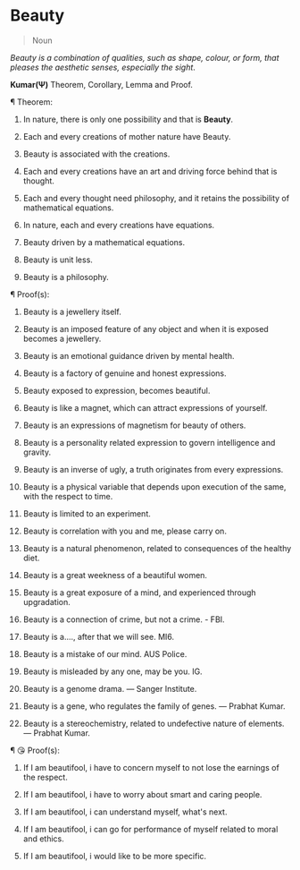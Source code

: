 # Beauty
> Noun

<i>Beauty is a combination of qualities, such as shape, colour, or form, that pleases the aesthetic senses, especially the sight</i>.

<b>Kumar(Ψ)</b> Theorem, Corollary, Lemma and Proof.

¶ Theorem:

1. In nature, there is only one possibility and that is <b>Beauty</b>.

2. Each and every creations of mother nature have Beauty.

3. Beauty is associated with the creations.

4. Each and every creations have an art and driving force behind that is thought.

5. Each and every thought need philosophy, and it retains the possibility of mathematical equations.

6. In nature, each and every creations have equations.

7. Beauty driven by a mathematical equations.

8. Beauty is unit less.

9. Beauty is a philosophy.

¶ Proof(s):

1. Beauty is a jewellery itself.

2. Beauty is an imposed feature of any object and when it is exposed becomes a jewellery.

3. Beauty is an emotional guidance driven by mental health.

4. Beauty is a factory of genuine and honest expressions.

5. Beauty exposed to expression, becomes beautiful.

6. Beauty is like a magnet, which can attract expressions of yourself.

7. Beauty is an expressions of magnetism for beauty of others.

8. Beauty is a personality related expression to govern intelligence and gravity.

9. Beauty is an inverse of ugly, a truth originates from every expressions.

10. Beauty is a physical variable that depends upon execution of the same, with the respect to time.

11. Beauty is limited to an experiment.

12. Beauty is correlation with you and me, please carry on.

13. Beauty is a natural phenomenon, related to consequences of the healthy diet.

14. Beauty is a great weekness of a beautiful women.

15. Beauty is a great exposure of a mind, and experienced through upgradation.

16. Beauty is a connection of crime, but not a crime. - FBI.

17. Beauty is a...., after that we will see. MI6.

18. Beauty is a mistake of our mind. AUS Police.

19. Beauty is misleaded by any one, may be you. IG.

20. Beauty is a genome drama. — Sanger Institute.

21. Beauty is a gene, who regulates the family of genes. — Prabhat Kumar.

22. Beauty is a stereochemistry, related to undefective nature of elements. — Prabhat Kumar.

¶ 😘 Proof(s):

1. If I am beautifool, i have to concern myself to not lose the earnings of the respect.

2. If I am beautifool, i have to worry about smart and caring people.

3. If I am beautifool, i can understand myself, what's next.

4. If I am beautifool, i can go for performance of myself related to moral and ethics.

4. If I am beautifool, i would like to be more specific.
